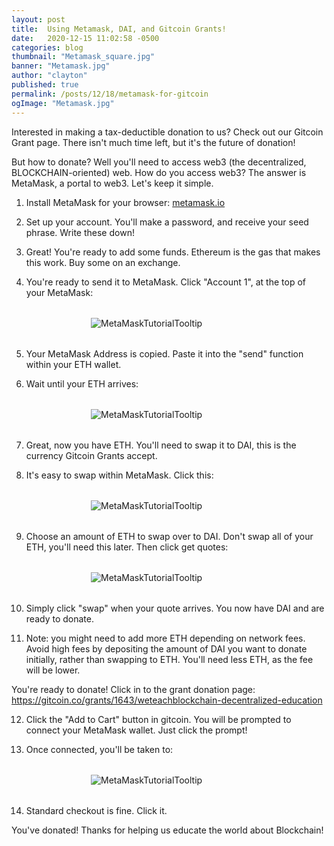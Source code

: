 ```yaml
---
layout: post
title:  Using Metamask, DAI, and Gitcoin Grants!
date:   2020-12-15 11:02:58 -0500
categories: blog
thumbnail: "Metamask_square.jpg"  
banner: "Metamask.jpg"
author: "clayton" 
published: true
permalink: /posts/12/18/metamask-for-gitcoin
ogImage: "Metamask.jpg"
---
```


Interested in making a tax-deductible donation to us? Check out our Gitcoin Grant page. There isn't much time left, but it's the future of donation! 

But how to donate? Well you'll need to access web3 (the decentralized, BLOCKCHAIN-oriented) web. How do you access web3? The answer is MetaMask, a portal to web3. Let's keep it simple.

1. Install MetaMask for your browser: <a href="https://metamask.io/download.html" target="_blank">metamask.io</a>

2. Set up your account. You'll make a password, and receive your seed phrase. Write these down!

3. Great! You're ready to add some funds. Ethereum is the gas that makes this work. Buy some on an exchange.

4. You're ready to send it to MetaMask. Click "Account 1", at the top of your MetaMask:
<img class="tutorialImage" alt="MetaMaskTutorialTooltip" src="/assets/img/mm4.png">

5. Your MetaMask Address is copied. Paste it into the "send" function within your ETH wallet.

6. Wait until your ETH arrives:
<img class="tutorialImage" alt="MetaMaskTutorialTooltip" src="/assets/img/mm3.png">


7. Great, now you have ETH. You'll need to swap it to DAI, this is the currency Gitcoin Grants accept.

8. It's easy to swap within MetaMask. Click this:
<img class="tutorialImage" alt="MetaMaskTutorialTooltip" src="/assets/img/mm2.png">


9. Choose an amount of ETH to swap over to DAI. Don't swap all of your ETH, you'll need this later. Then click get quotes:
<img class="tutorialImage" alt="MetaMaskTutorialTooltip" src="/assets/img/mm1.png">


10. Simply click "swap" when your quote arrives. You now have DAI and are ready to donate.

11. Note: you might need to add more ETH depending on network fees. Avoid high fees by depositing the amount of DAI you want to donate initially, rather than swapping to ETH. You'll need less ETH, as the fee will be lower.

You're ready to donate! Click in to the grant donation page: https://gitcoin.co/grants/1643/weteachblockchain-decentralized-education

12. Click the "Add to Cart" button in gitcoin. You will be prompted to connect your MetaMask wallet. Just click the prompt!

13. Once connected, you'll be taken to:
<img class="tutorialImage" alt="MetaMaskTutorialTooltip" src="/assets/img/mm5.png">

14. Standard checkout is fine. Click it.

You've donated! Thanks for helping us educate the world about Blockchain!

<style>
img.tutorialImage {
    max-width: 250px;
    margin: auto;
    display: block;
    margin-top: 2rem;
    margin-bottom: 2rem;
}
</style>
